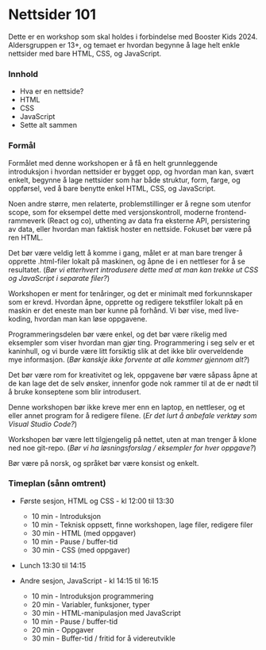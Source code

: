 # Nettsider 101
Dette er en workshop som skal holdes i forbindelse med Booster Kids 2024.
Aldersgruppen er 13+, og temaet er hvordan begynne å lage helt enkle nettsider med bare HTML, CSS, og JavaScript.

### Innhold
- Hva er en nettside?
- HTML
- CSS
- JavaScript
- Sette alt sammen

### Formål 
Formålet med denne workshopen er å få en helt grunnleggende introduksjon i hvordan nettsider er bygget opp, 
og hvordan man kan, svært enkelt, begynne å lage nettsider som har både struktur, form, farge, og oppførsel,
ved å bare benytte enkel HTML, CSS, og JavaScript.

Noen andre større, men relaterte, problemstillinger er å regne som utenfor scope, som for eksempel dette med 
versjonskontroll, moderne frontend-rammeverk (React og co), uthenting av data fra eksterne API, persistering av data, eller hvordan man faktisk hoster en nettside. Fokuset bør være på ren HTML.

Det bør være veldig lett å komme i gang, målet er at man bare trenger å opprette .html-filer lokalt på maskinen,
og åpne de i en nettleser for å se resultatet.
(_Bør vi etterhvert introdusere dette med at man kan trekke ut CSS og JavaScript i separate filer?_)

Workshopen er ment for tenåringer, og det er minimalt med forkunnskaper som er krevd.
Hvordan åpne, opprette og redigere tekstfiler lokalt på en maskin er det eneste man bør kunne på forhånd.
Vi bør vise, med live-koding, hvordan man kan løse oppgavene.

Programmeringsdelen bør være enkel, og det bør være rikelig med eksempler som viser hvordan man gjør ting.
Programmering i seg selv er et kaninhull, og vi burde være litt forsiktig slik at det ikke blir overveldende mye informasjon.
(_Bør kanskje ikke forvente at alle kommer gjennom alt?_)

Det bør være rom for kreativitet og lek, oppgavene bør være såpass åpne at de kan lage det de selv ønsker, 
innenfor gode nok rammer til at de er nødt til å bruke konseptene som blir introdusert.

Denne workshopen bør ikke kreve mer enn en laptop, en nettleser, og et eller annet program for å redigere filene.
(_Er det lurt å anbefale verktøy som Visual Studio Code?_)

Workshopen bør være lett tilgjengelig på nettet, uten at man trenger å klone ned noe git-repo.
(_Bør vi ha løsningsforslag / eksempler for hver oppgave?_)

Bør være på norsk, og språket bør være konsist og enkelt.

### Timeplan (sånn omtrent)
- Første sesjon, HTML og CSS - kl 12:00 til 13:30
    - 10 min - Introduksjon
    - 10 min - Teknisk oppsett, finne workshopen, lage filer, redigere filer
    - 30 min - HTML (med oppgaver)
    - 10 min - Pause / buffer-tid
    - 30 min - CSS (med oppgaver)

- Lunch 13:30 til 14:15

- Andre sesjon, JavaScript - kl 14:15 til 16:15
    - 10 min - Introduksjon programmering
    - 20 min - Variabler, funksjoner, typer
    - 30 min - HTML-manipulasjon med JavaScript
    - 10 min - Pause / buffer-tid
    - 20 min - Oppgaver
    - 30 min - Buffer-tid / fritid for å videreutvikle